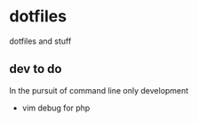# dotfiles

dotfiles and stuff

## dev to do

In the pursuit of command line only development

* vim debug for php
